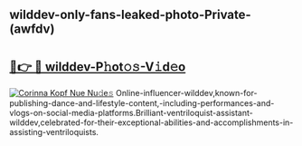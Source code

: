 ## wilddev-only-fans​-leaked-photo​-Private-(awfdv)


# <h2><a href="https://mediaupload.pro?title=wilddev&ref=git">🔗👉 🔴 wilddev-P𝚑ot𝚘𝚜-V𝚒d𝚎o</a></h2>

[![Corinna Kopf Nue Nu𝚍e𝚜](https://i.imgur.com/0qMVB7G.gif)](https://mediaupload.pro?title=wilddev&ref=git)
Online-influencer-wilddev,known-for-publishing-dance-and-lifestyle-content,-including-performances-and-vlogs-on-social-media-platforms.Brilliant-ventriloquist-assistant-wilddev,celebrated-for-their-exceptional-abilities-and-accomplishments-in-assisting-ventriloquists.  